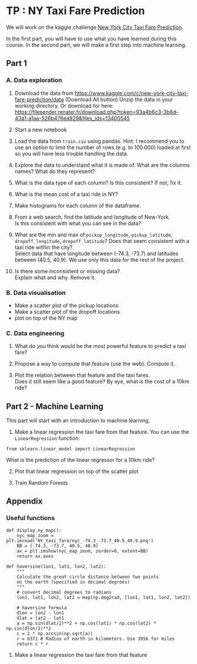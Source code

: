 # TP : NY Taxi Fare Prediction
We will work on the kaggle challenge
[New York City Taxi Fare Prediction](https://www.kaggle.com/c/new-york-city-taxi-fare-prediction).

In the first part, you will have to use what you have learned during this course.
In the second part, we will make a first step into machine learning.


## Part 1

### A. Data exploration

1. Download the data from https://www.kaggle.com/c/new-york-city-taxi-fare-prediction/data (Download All button)
Unzip the data in your working directory.
Or download for here:
https://filesender.renater.fr/download.php?token=93a4b6c3-3b6d-43a1-a1aa-526b476ea929&files_ids=13400545

2. Start a new notebook

3. Load the data from `train.csv` using pandas.
Hint: I recommend you to use an option to limit the number of rows (e.g. to 100.000) loaded at first so you will have less trouble handling the data.

4. Explore the data to understand what it is made of. What are the columns names? What do they represent?

4. What is the data type of each column?
Is this consistent? If not, fix it.

5. What is the mean cost of a taxi ride in NY?

6. Make histograms for each column of the dataframe.

7. From a web search, find the latitude and longitude of New-York.    
Is this consistent with what you can see in the data?

8. What are the min and max of `pickup_longitude`, `pickup_latitude`, `dropoff_longitude`, `dropoff_latitude`?
Does that seem consistent with a taxi ride within the city?    
Select data that have longitude between (-74.3, -73.7) and latitudes between (40.5, 40.9). We use only this data for the rest of the project.

8. Is there some inconsistent or missing data?   
Explain what and why.
Remove it.


### B. Data visualisation

- Make a scatter plot of the pickup locations
- Make a scatter plot of the dropoff locations
- plot on top of the NY map


### C. Data engineering

1. What do you think would be the most powerful feature to predict a taxi fare?

2. Propose a way to compute that feature (use the web). Compute it.

3. Plot the relation between that feature and the taxi fares.    
Does it still seem like a good feature?
By eye, what is the cost of a 10km ride?

## Part 2 - Machine Learning

This part will start with an introduction to machine learning.

1. Make a linear regression the taxi fare from that feature.
You can use the `LinearRegression` function:
```
from sklearn.linear_model import LinearRegression
```

What is the prediction of the linear regressor for a 10km ride?

2. Plot that linear regression on top of the scatter plot

3. Train Random Forests



## Appendix

### Useful functions

```
def display_ny_map():
    nyc_map_zoom = plt.imread('NY_taxi_fare/nyc_-74.3_-73.7_40.5_40.9.png')
    BB = (-74.3, -73.7, 40.5, 40.9)
    ax = plt.imshow(nyc_map_zoom, zorder=0, extent=BB)
    return ax.axes
```

```
def haversine(lon1, lat1, lon2, lat2):
    """
    Calculate the great circle distance between two points 
    on the earth (specified in decimal degrees)
    """
    # convert decimal degrees to radians 
    lon1, lat1, lon2, lat2 = map(np.deg2rad, [lon1, lat1, lon2, lat2])

    # haversine formula 
    dlon = lon2 - lon1 
    dlat = lat2 - lat1 
    a = np.sin(dlat/2)**2 + np.cos(lat1) * np.cos(lat2) * np.sin(dlon/2)**2
    c = 2 * np.arcsin(np.sqrt(a)) 
    r = 6371 # Radius of earth in kilometers. Use 3956 for miles
    return c * r
 ```

1. Make a linear regression the taxi fare from that feature
